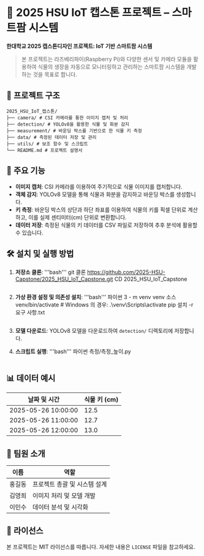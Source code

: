 # 🌱 2025 HSU IoT 캡스톤 프로젝트 – 스마트팜 시스템

**한대학교 2025 캡스톤디자인 프로젝트: IoT 기반 스마트팜 시스템**

> 본 프로젝트는 라즈베리파이(Raspberry Pi)와 다양한 센서 및 카메라 모듈을 활용하여 식물의 생장을 자동으로 모니터링하고 관리하는 스마트팜 시스템을 개발하는 것을 목표로 합니다.

## 📁 프로젝트 구조

```
2025_HSU_IoT_캡스톤/
├── camera/ # CSI 카메라를 통한 이미지 캡처 및 처리
├── detection/ # YOLOv8을 활용한 식물 및 화분 감지
├── measurement/ # 바운딩 박스를 기반으로 한 식물 키 측정
├── data/ # 측정된 데이터 저장 및 관리
├── utils/ # 보조 함수 및 스크립트
└── README.md # 프로젝트 설명서
```

## 🌱 주요 기능

- **이미지 캡처**: CSI 카메라를 이용하여 주기적으로 식물 이미지를 캡처합니다.
- **객체 감지**: YOLOv8 모델을 통해 식물과 화분을 감지하고 바운딩 박스를 생성합니다.
- **키 측정**: 바운딩 박스의 상단과 하단 좌표를 이용하여 식물의 키를 픽셀 단위로 계산하고, 이를 실제 센티미터(cm) 단위로 변환합니다.
- **데이터 저장**: 측정된 식물의 키 데이터를 CSV 파일로 저장하여 추후 분석에 활용할 수 있습니다.

## 🛠️ 설치 및 실행 방법

1. **저장소 클론**:
 '''bash'''
   git 클론 https://github.com/2025-HSU-Capstone/2025_HSU_IoT_Capstone.git
   CD 2025_HSU_IoT_Capstone
   ```

2. **가상 환경 설정 및 의존성 설치**:
 '''bash'''
   파이썬 3 - m venv venv
   소스 venv/bin/activate # Windows 의 경우: .\\venv\\Scripts\\activate
   pip 설치 -r 요구 사항.txt
   ```

3. **모델 다운로드**:
 YOLOv8 모델을 다운로드하여 `detection/` 디렉토리에 저장합니다.

4. **스크립트 실행**:
 '''bash'''
   파이썬 측정/측정_높이.py
   ```

## 📊 데이터 예시

| 날짜 및 시간 | 식물 키 (cm) |
|---------------------|--------------|
| 2025-05-26 10:00:00 | 12.5 |
| 2025-05-26 11:00:00 | 12.7 |
| 2025-05-26 12:00:00 | 13.0 |

## 👥 팀원 소개

| 이름 | 역할 |
|--------|--------------------------|
| 홍길동 | 프로젝트 총괄 및 시스템 설계 |
| 김영희 | 이미지 처리 및 모델 개발 |
| 이민수 | 데이터 분석 및 시각화 |

## 📄 라이선스

본 프로젝트는 MIT 라이선스를 따릅니다. 자세한 내용은 `LICENSE` 파일을 참고하세요.
